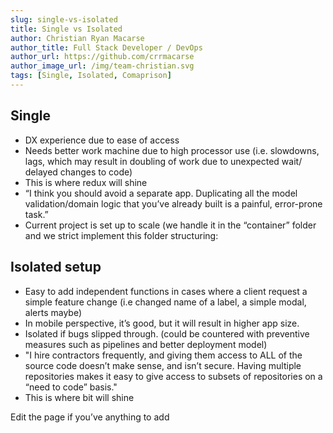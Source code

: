 ```yaml
---
slug: single-vs-isolated
title: Single vs Isolated
author: Christian Ryan Macarse
author_title: Full Stack Developer / DevOps
author_url: https://github.com/crrmacarse
author_image_url: /img/team-christian.svg
tags: [Single, Isolated, Comaprison]
---
```


## Single

- DX experience due to ease of access
- Needs better work machine due to high processor use (i.e. slowdowns, lags, which may result in doubling of work due to unexpected wait/ delayed changes to code)
- This is where redux will shine
- “I think you should avoid a separate app. Duplicating all the model validation/domain logic that you’ve already built is a painful, error-prone task.”
- Current project is set up to scale (we handle it in the “container” folder and we strict implement this folder structuring:

## Isolated setup

- Easy to add independent functions in cases where a client request a simple feature change (i.e changed name of a label, a simple modal, alerts maybe)
- In mobile perspective, it’s good, but it will result in higher app size.
- Isolated if bugs slipped through. (could be countered with preventive measures such as pipelines and better deployment model)
- "I hire contractors frequently, and giving them access to ALL of the source code doesn’t make sense, and isn’t secure. Having multiple repositories makes it easy to give access to subsets of repositories on a “need to code” basis."
- This is where bit will shine

Edit the page if you’ve anything to add
